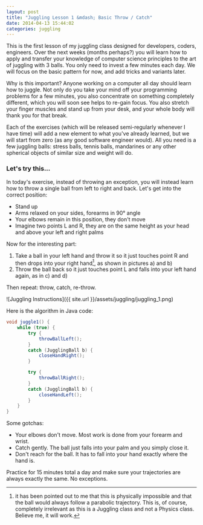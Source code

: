 ```yaml
---
layout: post
title: "Juggling Lesson 1 &mdash; Basic Throw / Catch"
date: 2014-04-13 15:44:02
categories: juggling
---
```


This is the first lesson of my juggling class designed for developers, coders, engineers. Over the next weeks (months perhaps?) you will learn how to apply and transfer your knowledge of computer science principles to the art of juggling with 3 balls. You only need to invest a few minutes each day. We will focus on the basic pattern for now, and add tricks and variants later.

Why is this important? Anyone working on a computer all day should learn how to juggle. Not only do you take your mind off your programming problems for a few minutes, you also concentrate on something completely different, which you will soon see helps to re-gain focus. You also stretch your finger muscles and stand up from your desk, and your whole body will thank you for that break. 

Each of the exercises (which will be released semi-regularly whenever I have time) will add a new element to what you've already learned, but we will start from zero (as any good software engineer would). All you need is a few juggling balls: stress balls, tennis balls, mandarines or any other spherical objects of similar size and weight will do.

### Let's try this...

In today's exercise, instead of throwing an exception, you will instead learn how to throw a single ball from left to right and back. Let's get into the correct position:

- Stand up
- Arms relaxed on your sides, forearms in 90&deg; angle
- Your elbows remain in this position, they don't move
- Imagine two points L and R, they are on the same height as your head and above your left and right palms

Now for the interesting part:

1. Take a ball in your left hand and throw it so it just touches point R and then drops into your right hand[^1], as shown in pictures a) and b)
2. Throw the ball back so it just touches point L and falls into your left hand again, as in c) and d)

Then repeat: throw, catch, re-throw. 

![Juggling Instructions]({{ site.url }}/assets/juggling/juggling_1.png)

Here is the algorithm in Java code: 

~~~java
void juggle1() {
    while (true) {
        try {
            throwBallLeft();
        }
        catch (JugglingBall b) {
            closeHandRight();
        }

        try {
            throwBallRight();
        }
        catch (JugglingBall b) {
            closeHandLeft();
        }
    }
}
~~~

Some gotchas:

* Your elbows don't move. Most work is done from your forearm and wrist. 
* Catch gently. The ball just falls into your palm and you simply close it. 
* Don't reach for the ball. It has to fall into your hand exactly where the hand is.

Practice for 15 minutes total a day and make sure your trajectories are always exactly the same. No exceptions.


[^1]: it has been pointed out to me that this is physically impossible and that the ball would always follow a parabolic trajectory. This is, of course, completely irrelevant as this is a Juggling class and not a Physics class. Believe me, it will work. 

